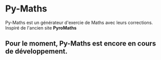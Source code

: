 # Py-Maths

Py-Maths est un générateur d'exercie de Maths avec leurs corrections. Inspiré de l'ancien site **PyroMaths**

## Pour le moment, Py-Maths est encore en cours de développement.
